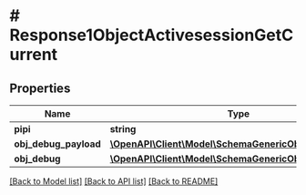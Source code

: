 # # Response1ObjectActivesessionGetCurrent

## Properties

Name | Type | Description | Notes
------------ | ------------- | ------------- | -------------
**pipi** | **string** |  | 
**obj_debug_payload** | [**\OpenAPI\Client\Model\SchemaGenericObjDebugPayload**](SchemaGenericObjDebugPayload.md) |  | [optional] 
**obj_debug** | [**\OpenAPI\Client\Model\SchemaGenericObjDebug**](SchemaGenericObjDebug.md) |  | [optional] 

[[Back to Model list]](../../README.md#documentation-for-models) [[Back to API list]](../../README.md#documentation-for-api-endpoints) [[Back to README]](../../README.md)



